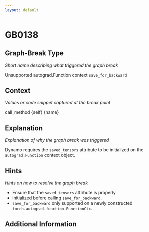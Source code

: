 ```yaml
---
layout: default
---
```

# GB0138

## Graph-Break Type
*Short name describing what triggered the graph break*

Unsupported autograd.Function context `save_for_backward`

## Context
*Values or code snippet captured at the break point*

call_method {self} {name}

## Explanation
*Explanation of why the graph break was triggered*

Dynamo requires the `saved_tensors` attribute to be initialized on the `autograd.Function` context object.

## Hints
*Hints on how to resolve the graph break*

- Ensure that the `saved_tensors` attribute is properly 
- initialized before calling `save_for_backward`. 
- `save_for_backward` only supported on a newly constructed `torch.autograd.function.FunctionCtx`.


## Additional Information

<!-- ADDITIONAL INFORMATION START - Add custom information below this line -->

<!-- ADDITIONAL INFORMATION END -->

